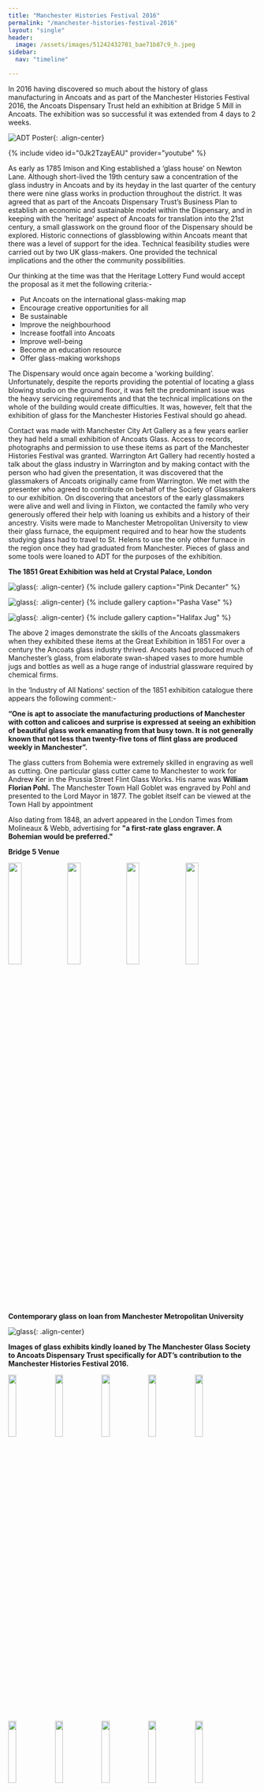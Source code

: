 ```yaml
---
title: "Manchester Histories Festival 2016"
permalink: "/manchester-histories-festival-2016"
layout: "single"
header:
  image: /assets/images/51242432701_bae71b87c9_h.jpeg
sidebar:
  nav: "timeline"

---
```


In 2016 having discovered so much about the history of glass manufacturing in Ancoats and as part of the Manchester Histories Festival 2016, the Ancoats Dispensary Trust held an exhibition at Bridge 5 Mill in Ancoats.  The exhibition was so successful it was extended from 4 days to 2 weeks.

![ADT Poster](assets/images/flickr/collaborations-manchester-histories-festival-2016/2.jpg){: .align-center}

{% include video id="0Jk2TzayEAU" provider="youtube" %}

As early as 1785 Imison and King established a ‘glass house’ on Newton Lane.  Although short-lived the 19th century saw a concentration of the glass industry in Ancoats and by its heyday in the last quarter of the century there were nine glass works in production throughout the district.
It was agreed that as part of the Ancoats Dispensary Trust’s Business Plan to establish an economic and sustainable model within the Dispensary, and in keeping with the ‘heritage’ aspect of Ancoats for translation into the 21st century, a small glasswork on the ground floor of the Dispensary should be explored. Historic connections of glassblowing within Ancoats meant that there was a level of support for the idea.   Technical feasibility studies were carried out by two UK glass-makers.  One provided the technical implications and the other the community possibilities. 

Our thinking at the time was that the Heritage Lottery Fund would accept the proposal as it met the following criteria:-

- Put Ancoats on the international glass-making map 
- Encourage creative opportunities for all 
- Be sustainable 
- Improve the neighbourhood 
- Increase footfall into Ancoats 
- Improve well-being 
- Become an education resource 
- Offer glass-making workshops 

The Dispensary would once again become a ‘working building’. Unfortunately, despite the reports providing the potential of locating a glass blowing studio on the ground floor, it was felt the predominant issue was the heavy servicing requirements and that the technical implications on the whole of the building would create difficulties.   It was, however, felt that the exhibition of glass for the Manchester Histories Festival should go ahead.

Contact was made with Manchester City Art Gallery as a few years earlier they had held a small exhibition of Ancoats Glass.  Access to records, photographs and permission to use these items as part of the Manchester Histories Festival was granted. 
Warrington Art Gallery had recently hosted a talk about the glass industry in Warrington and by making contact with the person who had given the presentation, it was discovered that the glassmakers of Ancoats originally came from Warrington. We met with the presenter who agreed to contribute on behalf of the Society of Glassmakers to our exhibition.  On discovering that ancestors of the early glassmakers were alive and well and living in Flixton, we contacted the family who very generously offered their help with loaning us exhibits and a history of their ancestry. 
Visits were made to Manchester Metropolitan University to view their glass furnace, the equipment required and to hear how the students studying glass had to travel to St. Helens to use the only other furnace in the region once they had graduated from Manchester.  Pieces of glass and some tools were loaned to ADT for the purposes of the exhibition. 

**The 1851 Great Exhibition was held at Crystal Palace, London**

![glass](assets/images/flickr/collaborations-manchester-histories-festival-2016/19.jpg){: .align-center}
{% include gallery caption="Pink Decanter" %}

![glass](assets/images/flickr/collaborations-manchester-histories-festival-2016/21.jpg){: .align-center}
{% include gallery caption="Pasha Vase" %}

![glass](assets/images/glass/glass-15.jpg){: .align-center}
{% include gallery caption="Halifax Jug" %}

The above 2 images demonstrate the skills of the Ancoats glassmakers when they exhibited these items at the Great Exhibition in 1851
For over a century the Ancoats glass industry thrived. Ancoats had produced much of Manchester’s glass, from elaborate swan-shaped vases to more humble jugs and bottles as well as a huge range of industrial glassware required by chemical firms. 

In the ‘Industry of All Nations’ section of the 1851 exhibition catalogue there appears the following comment:- 

**“One is apt to associate the manufacturing productions of Manchester with cotton and calicoes and surprise is expressed at seeing an exhibition of beautiful glass work emanating from that busy town. It is not generally known that not less than twenty-five tons of flint glass are produced weekly in Manchester”.**

The glass cutters from Bohemia were extremely skilled in engraving as well as cutting. One particular glass cutter came to Manchester to work for Andrew Ker in the Prussia Street Flint Glass Works. His name was **William Florian Pohl.** The Manchester Town Hall Goblet was engraved by Pohl and presented to the Lord Mayor in 1877.  The goblet itself can be viewed at the Town Hall by appointment

Also dating from 1848, an advert appeared in the London Times from Molineaux & Webb, advertising for **"a first-rate glass engraver. A Bohemian would be preferred."**

**Bridge 5 Venue**

<img src="https://user-images.githubusercontent.com/74505335/163831937-17fa9756-886f-4f27-9d1f-99285d1639c4.jpeg" width="23%"> <img src="https://user-images.githubusercontent.com/74505335/163831949-5c3faef6-5c47-4d36-88c8-7048f3af85b1.jpeg" width="23%"> <img src="https://user-images.githubusercontent.com/74505335/163831955-c5add6b2-0ff6-4929-8a6e-a9e8fbffcc47.jpeg" width="23%"> <img src="https://user-images.githubusercontent.com/74505335/163831964-e424f4bc-7393-4645-841b-cdc9bfc806ea.jpeg" width="23%">

**Contemporary glass on loan from Manchester Metropolitan University**

![glass](assets/images/even-more-glass.jpg){: .align-center}

**Images of glass exhibits kindly loaned by The Manchester Glass Society to Ancoats Dispensary Trust specifically for ADT’s contribution to the Manchester Histories Festival 2016.**

<img src="https://user-images.githubusercontent.com/74505335/163835420-8754732c-a9ac-4d73-876e-51a3854373e2.jpeg" width="18%"> <img src="https://user-images.githubusercontent.com/74505335/163835424-d0ba9768-6985-420d-bde6-cea10758dda8.jpeg" width="18%"> <img src="https://user-images.githubusercontent.com/74505335/163835426-51a79444-0105-434f-a1f6-49aa288a6e36.jpeg" width="18%"> <img src="https://user-images.githubusercontent.com/74505335/163835430-1c4ba0fe-0e02-403d-9daf-77e6d457dfd3.jpeg" width="18%"> <img src="https://user-images.githubusercontent.com/74505335/163835439-074c4b04-cccb-4dfc-8415-9863d3e01762.jpeg" width="18%"> <img src="https://user-images.githubusercontent.com/74505335/163835444-a95162b4-2120-4b42-bb29-f92175660c42.jpeg" width="18%"> <img src="https://user-images.githubusercontent.com/74505335/163835448-87cc31f8-7768-43af-aaf7-2bfcfee41dc2.jpeg" width="18%"> <img src="https://user-images.githubusercontent.com/74505335/163835457-fc4baeac-d3e3-4813-8e6a-5ff4c30cd228.jpeg" width="18%"> <img src="https://user-images.githubusercontent.com/74505335/163835459-93cfd29d-7894-4054-a171-375b5f07b512.jpeg" width="18%"> <img src="https://user-images.githubusercontent.com/74505335/163835460-23695cdc-e68d-4278-9f91-9a9648bccb60.jpeg" width="18%">

**Old glass-making tools**

![Tools](assets/images/flickr/collaborations-manchester-histories-festival-2016/24.jpg){: .align-center}

**New glass-making tools**

![Tools](assets/images/new tools.jpeg){: .align-center}
